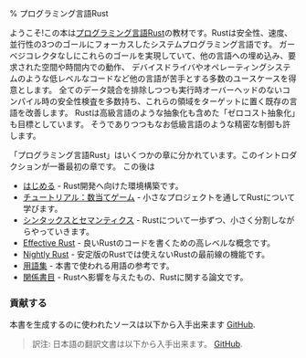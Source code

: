 % プログラミング言語Rust
<!-- % The Rust Programming Language -->

<!-- Welcome! This book will teach you about the [Rust Programming Language][rust]. -->
<!-- Rust is a systems programming language focused on three goals: safety, speed, -->
<!-- and concurrency. It maintains these goals without having a garbage collector, -->
<!-- making it a useful language for a number of use cases other languages aren’t -->
<!-- good at: embedding in other languages, programs with specific space and time -->
<!-- requirements, and writing low-level code, like device drivers and operating -->
<!-- systems. It improves on current languages targeting this space by having a -->
<!-- number of compile-time safety checks that produce no runtime overhead, while -->
<!-- eliminating all data races. Rust also aims to achieve ‘zero-cost abstractions’ -->
<!-- even though some of these abstractions feel like those of a high-level language. -->
<!-- Even then, Rust still allows precise control like a low-level language would. -->

ようこそ!この本は[プログラミング言語Rust][rust]の教材です。Rustは安全性、速度、並行性の3つのゴールにフォーカスしたシステムプログラミング言語です。
ガーベジコレクタなしにこれらのゴールを実現していて、他の言語への埋め込み、要求された空間や時間内での動作、
デバイスドライバやオペレーティングシステムのような低レベルなコードなど他の言語が苦手とする多数のユースケースを得意とします。
全てのデータ競合を排除しつつも実行時オーバーヘッドのないコンパイル時の安全性検査を多数持ち、これらの領域をターゲットに置く既存の言語を改善します。
Rustは高級言語のような抽象化も含めた「ゼロコスト抽象化」も目標としています。
そうでありつつもなお低級言語のような精密な制御も許します。

[rust]: https://www.rust-lang.org

<!-- “The Rust Programming Language” is split into chapters. This introduction -->
<!-- is the first. After this: -->

「プログラミング言語Rust」はいくつかの章に分かれています。このイントロダクションが一番最初の章です。
この後は

<!-- * [Getting started][gs] - Set up your computer for Rust development. -->
<!-- * [Tutorial: Guessing Game][gg] - Learn some Rust with a small project. -->
<!-- * [Syntax and Semantics][ss] - Each bit of Rust, broken down into small chunks. -->
<!-- * [Effective Rust][er] - Higher-level concepts for writing excellent Rust code. -->
<!-- * [Nightly Rust][nr] - Cutting-edge features that aren’t in stable builds yet. -->
<!-- * [Glossary][gl] - A reference of terms used in the book. -->
<!-- * [Bibliography][bi] - Background on Rust's influences, papers about Rust. -->

* [はじめる][gs] - Rust開発へ向けた環境構築です。
* [チュートリアル：数当てゲーム][gg] - 小さなプロジェクトを通してRustについて学びます。
* [シンタックスとセマンティクス][ss] - Rustについて一歩ずつ、小さく分割しながらやっていきます。
* [Effective Rust][er] - 良いRustのコードを書くための高レベルな概念です。
* [Nightly Rust][nr] - 安定版のRustでは使えないRustの最前線の機能です。
* [用語集][gl] - 本書で使われる用語の参考です。
* [関係書目][bi] - Rustへ影響を与えたもの、Rustに関する論文です。

[gs]: getting-started.html
[gg]: guessing-game.html
[er]: effective-rust.html
[ss]: syntax-and-semantics.html
[nr]: nightly-rust.html
[gl]: glossary.html
[bi]: bibliography.html

<!-- ### Contributing -->
### 貢献する

<!-- The source files from which this book is generated can be found on -->

本書を生成するのに使われたソースは以下から入手出来ます
[GitHub][book].

[book]: https://github.com/rust-lang/rust/tree/master/src/doc/book

> 訳注: 日本語の翻訳文書は以下から入手出来ます。
> [GitHub][bookja].
>

[bookja]: https://github.com/rust-lang-ja/the-rust-programming-language-ja/tree/master/1.9/ja/book
